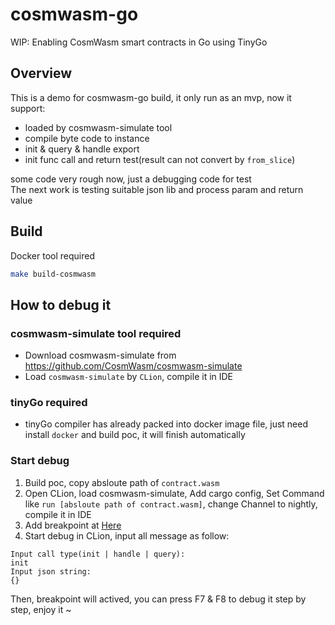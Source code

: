 # cosmwasm-go
WIP: Enabling CosmWasm smart contracts in Go using TinyGo
## Overview
This is a demo for cosmwasm-go build, it only run as an mvp, now it support:
* loaded by cosmwasm-simulate tool
* compile byte code to instance
* init & query & handle export
* init func call and return test(result can not convert by `from_slice`)


some code very rough now, just a debugging code for test   
The next work is testing suitable json lib and process param and return value

## Build

Docker tool required     
```sh
make build-cosmwasm
```
## How to debug it
### cosmwasm-simulate tool required   
* Download cosmwasm-simulate from https://github.com/CosmWasm/cosmwasm-simulate
* Load `cosmwasm-simulate` by `CLion`, compile it in IDE
### tinyGo required
* tinyGo compiler has already packed into docker image file, just need install `docker` and build poc, it will finish automatically
### Start debug
1. Build poc, copy absloute path of `contract.wasm` 
2. Open CLion, load cosmwasm-simulate, Add cargo config, Set Command like `run [absloute path of contract.wasm]`, change Channel to nightly, compile it in IDE
3. Add breakpoint at [Here](https://github.com/CosmWasm/cosmwasm-simulate/blob/master/src/contract_vm/engine.rs#L124)
4. Start debug in CLion, input all message as follow:
```shell
Input call type(init | handle | query):
init
Input json string:
{}
```
Then, breakpoint will actived, you can press F7 & F8 to debug it step by step, enjoy it ~
